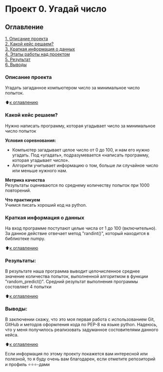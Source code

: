 # Проект 0. Угадай число

## Оглавление
[1. Описание проекта](https://github.com/Marshmallow0603/sf_data_science/blob/main/README.md#Описание-проекта)  
[2. Какой кейс решаем?](https://github.com/Marshmallow0603/sf_data_science/blob/main/README.md#Какой-кейс-решаем?)  
[3. Краткая информация о данных](https://github.com/Marshmallow0603/sf_data_science/blob/main/README.md#Краткая-информация-о-данных)  
[4. Этапы работы над проектом](https://github.com/Marshmallow0603/sf_data_science/blob/main/README.md#Этапы-работы-над-проектом)  
[5. Результат](https://github.com/Marshmallow0603/sf_data_science/blob/main/README.md#Результат)  
[6. Выводы](https://github.com/Marshmallow0603/sf_data_science/blob/main/README.md#Выводы)  

### Описание проекта
Угадать загаданное компьютером число за минимальное число попыток.

:arrow_up:[к оглавлению](https://github.com/Marshmallow0603/sf_data_science/blob/main/README.md#Оглавление)

### Какой кейс решаем?
Нужно написать программу, которая угадывает число за минимальное число попыток

**Условия соревнования:**  
- Компьютер загадывает целое число от 0 до 100, и нам его нужно угадать. Под «угадать», подразумевается «написать программу, которая угадывает число».
- Алгоритм учитывает информацию о том, больше ли случайное число или меньше нужного нам.

**Метрика качества**  
Результаты оцениваются по среднему количеству попыток при 1000 повторений.

**Что практикуем**  
Учимся писать хороший код на python.

### Краткая информация о данных
На вход программе поступают целые числа от 1 до 100 (включительно). За данное действие отвечает метод "randint()", который находится в библиотеке numpy.

:arrow_up:[к оглавлению](https://github.com/Marshmallow0603/sf_data_science/blob/main/README.md#Оглавление)

### Результаты:  
В результате наша программа выводит целочисленное среднее значение количества попыток, выполненной алгоритмом в функции "random_predict()". Средний результат выполнения программы состовляет 4 попытки

:arrow_up:[к оглавлению](https://github.com/Marshmallow0603/sf_data_science/blob/main/README.md#Оглавление)

### Выводы:  
В заключении скажу, что это моя первая работа с использованием Git, GitHub и методов оформления кода по PEP-8 на языке python. Надеюсь, что у меня получилось реализовать задуманное состовителями данного кейса.

:arrow_up:[к оглавлению](https://github.com/Marshmallow0603/sf_data_science/blob/main/README.md#Оглавление)

Если информация по этому проекту покажется вам интересной или полезной, то я буду очень вам благодарен, если отметите репозиторий и профиль ⭐️⭐️⭐️-дами